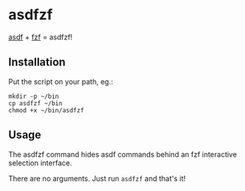 # asdfzf

[asdf](https://github.com/asdf-vm/asdf) + [fzf](https://github.com/junegunn/fzf) = asdfzf!


## Installation

Put the script on your path, eg.:

```
mkdir -p ~/bin
cp asdfzf ~/bin
chmod +x ~/bin/asdfzf
```

## Usage

The asdfzf command hides asdf commands behind an fzf interactive selection interface.

There are no arguments. Just run `asdfzf` and that's it!
